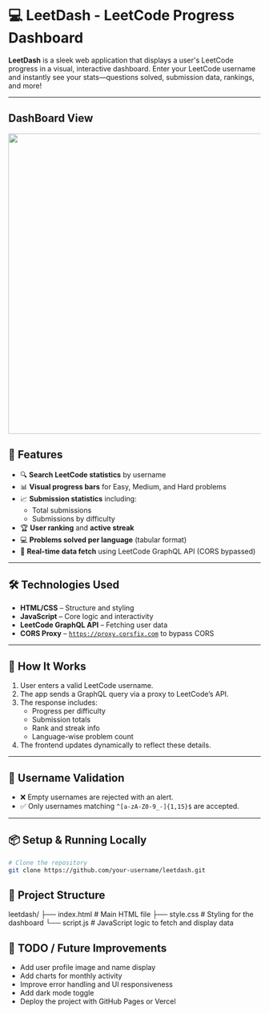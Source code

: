 # 💻 LeetDash - LeetCode Progress Dashboard

**LeetDash** is a sleek web application that displays a user's LeetCode progress in a visual, interactive dashboard. Enter your LeetCode username and instantly see your stats—questions solved, submission data, rankings, and more!

---
## DashBoard View
<img src="https://github.com/user-attachments/assets/bf6320db-e7b7-4ccb-8929-87413ad19f79" width="600" />

## 🚀 Features

- 🔍 **Search LeetCode statistics** by username  
- 📊 **Visual progress bars** for Easy, Medium, and Hard problems  
- 📈 **Submission statistics** including:
  - Total submissions  
  - Submissions by difficulty  
- 🏆 **User ranking** and **active streak**  
- 💻 **Problems solved per language** (tabular format)  
- 🎯 **Real-time data fetch** using LeetCode GraphQL API (CORS bypassed)

---

## 🛠 Technologies Used

- **HTML/CSS** – Structure and styling  
- **JavaScript** – Core logic and interactivity  
- **LeetCode GraphQL API** – Fetching user data  
- **CORS Proxy** – [`https://proxy.corsfix.com`](https://proxy.corsfix.com) to bypass CORS

---

## 🧠 How It Works

1. User enters a valid LeetCode username.
2. The app sends a GraphQL query via a proxy to LeetCode’s API.
3. The response includes:
   - Progress per difficulty
   - Submission totals
   - Rank and streak info
   - Language-wise problem count
4. The frontend updates dynamically to reflect these details.

---

## 🔐 Username Validation

- ❌ Empty usernames are rejected with an alert.  
- ✅ Only usernames matching `^[a-zA-Z0-9_-]{1,15}$` are accepted.

---

## 📦 Setup & Running Locally

```bash
# Clone the repository
git clone https://github.com/your-username/leetdash.git
```

## 📁 Project Structure

leetdash/
├── index.html         # Main HTML file
├── style.css          # Styling for the dashboard
└── script.js          # JavaScript logic to fetch and display data

## 🔧 TODO / Future Improvements
- Add user profile image and name display
- Add charts for monthly activity
- Improve error handling and UI responsiveness
- Add dark mode toggle
- Deploy the project with GitHub Pages or Vercel
